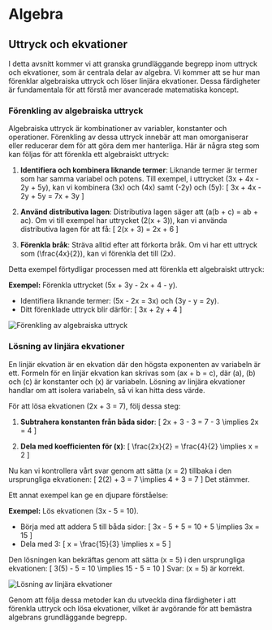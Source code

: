 # Algebra
## Uttryck och ekvationer

I detta avsnitt kommer vi att granska grundläggande begrepp inom uttryck och ekvationer, som är centrala delar av algebra. Vi kommer att se hur man förenklar algebraiska uttryck och löser linjära ekvationer. Dessa färdigheter är fundamentala för att förstå mer avancerade matematiska koncept.

### Förenkling av algebraiska uttryck

Algebraiska uttryck är kombinationer av variabler, konstanter och operationer. Förenkling av dessa uttryck innebär att man omorganiserar eller reducerar dem för att göra dem mer hanterliga. Här är några steg som kan följas för att förenkla ett algebraiskt uttryck:

1. **Identifiera och kombinera liknande termer**: Liknande termer är termer som har samma variabel och potens. Till exempel, i uttrycket \(3x + 4x - 2y + 5y\), kan vi kombinera \(3x\) och \(4x\) samt \(-2y\) och \(5y\):
   \[
   3x + 4x - 2y + 5y = 7x + 3y
   \]

2. **Använd distributiva lagen**: Distributiva lagen säger att \(a(b + c) = ab + ac\). Om vi till exempel har uttrycket \(2(x + 3)\), kan vi använda distributiva lagen för att få:
   \[
   2(x + 3) = 2x + 6
   \]

3. **Förenkla bråk**: Sträva alltid efter att förkorta bråk. Om vi har ett uttryck som \(\frac{4x}{2}\), kan vi förenkla det till \(2x\).

Detta exempel förtydligar processen med att förenkla ett algebraiskt uttryck:

**Exempel:**
Förenkla uttrycket \(5x + 3y - 2x + 4 - y\).
- Identifiera liknande termer: \(5x - 2x = 3x\) och \(3y - y = 2y\).
- Ditt förenklade uttryck blir därför: 
\[
3x + 2y + 4
\]

![Förenkling av algebraiska uttryck](https://example.com/förenkling-av-algebraiska-uttryck)

### Lösning av linjära ekvationer

En linjär ekvation är en ekvation där den högsta exponenten av variabeln är ett. Formeln för en linjär ekvation kan skrivas som \(ax + b = c\), där \(a\), \(b\) och \(c\) är konstanter och \(x\) är variabeln. Lösning av linjära ekvationer handlar om att isolera variabeln, så vi kan hitta dess värde.

För att lösa ekvationen \(2x + 3 = 7\), följ dessa steg:

1. **Subtrahera konstanten från båda sidor**:
   \[
   2x + 3 - 3 = 7 - 3 \implies 2x = 4
   \]

2. **Dela med koefficienten för \(x\)**:
   \[
   \frac{2x}{2} = \frac{4}{2} \implies x = 2
   \]

Nu kan vi kontrollera vårt svar genom att sätta \(x = 2\) tillbaka i den ursprungliga ekvationen:
\[
2(2) + 3 = 7 \implies 4 + 3 = 7
\]
Det stämmer. 

Ett annat exempel kan ge en djupare förståelse:

**Exempel:**
Lös ekvationen \(3x - 5 = 10\).
- Börja med att addera 5 till båda sidor:
  \[
  3x - 5 + 5 = 10 + 5 \implies 3x = 15
  \]
- Dela med 3:
  \[
  x = \frac{15}{3} \implies x = 5
  \]

Den lösningen kan bekräftas genom att sätta \(x = 5\) i den ursprungliga ekvationen:
\[
3(5) - 5 = 10 \implies 15 - 5 = 10
\]
Svar: \(x = 5\) är korrekt.

![Lösning av linjära ekvationer](https://example.com/lösning-av-linjära-ekvationer)

Genom att följa dessa metoder kan du utveckla dina färdigheter i att förenkla uttryck och lösa ekvationer, vilket är avgörande för att bemästra algebrans grundläggande begrepp.
